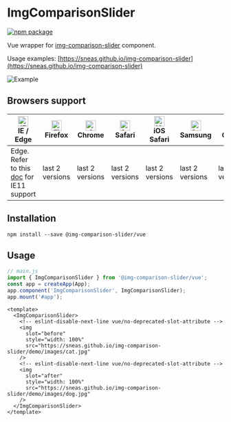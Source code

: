 # ImgComparisonSlider

[![npm package](https://img.shields.io/npm/v/@img-comparison-slider/vue.svg)](https://www.npmjs.com/package/@img-comparison-slider/vue)

Vue wrapper for
[img-comparison-slider](https://github.com/sneas/img-comparison-slider) component.

Usage examples: [https://sneas.github.io/img-comparison-slider](https://sneas.github.io/img-comparison-slider)

![Example](https://raw.githubusercontent.com/sneas/img-comparison-slider/master/docs/example.gif)

## Browsers support

| [<img src="https://raw.githubusercontent.com/alrra/browser-logos/master/src/edge/edge_48x48.png" alt="IE / Edge" width="24px" height="24px" />](http://godban.github.io/browsers-support-badges/)<br/>IE / Edge | [<img src="https://raw.githubusercontent.com/alrra/browser-logos/master/src/firefox/firefox_48x48.png" alt="Firefox" width="24px" height="24px" />](http://godban.github.io/browsers-support-badges/)<br/>Firefox | [<img src="https://raw.githubusercontent.com/alrra/browser-logos/master/src/chrome/chrome_48x48.png" alt="Chrome" width="24px" height="24px" />](http://godban.github.io/browsers-support-badges/)<br/>Chrome | [<img src="https://raw.githubusercontent.com/alrra/browser-logos/master/src/safari/safari_48x48.png" alt="Safari" width="24px" height="24px" />](http://godban.github.io/browsers-support-badges/)<br/>Safari | [<img src="https://raw.githubusercontent.com/alrra/browser-logos/master/src/safari-ios/safari-ios_48x48.png" alt="iOS Safari" width="24px" height="24px" />](http://godban.github.io/browsers-support-badges/)<br/>iOS Safari | [<img src="https://raw.githubusercontent.com/alrra/browser-logos/master/src/samsung-internet/samsung-internet_48x48.png" alt="Samsung" width="24px" height="24px" />](http://godban.github.io/browsers-support-badges/)<br/>Samsung | [<img src="https://raw.githubusercontent.com/alrra/browser-logos/master/src/opera/opera_48x48.png" alt="Opera" width="24px" height="24px" />](http://godban.github.io/browsers-support-badges/)<br/>Opera |
| --------------------------------------------------------------------------------------------------------------------------------------------------------------------------------------------------------------- | ----------------------------------------------------------------------------------------------------------------------------------------------------------------------------------------------------------------- | ------------------------------------------------------------------------------------------------------------------------------------------------------------------------------------------------------------- | ------------------------------------------------------------------------------------------------------------------------------------------------------------------------------------------------------------- | ----------------------------------------------------------------------------------------------------------------------------------------------------------------------------------------------------------------------------- | ----------------------------------------------------------------------------------------------------------------------------------------------------------------------------------------------------------------------------------- | --------------------------------------------------------------------------------------------------------------------------------------------------------------------------------------------------------- |
| Edge. Refer to this [doc](https://github.com/sneas/img-comparison-slider/blob/master/docs/installation/react.md) for IE11 support                                                                               | last 2 versions                                                                                                                                                                                                   | last 2 versions                                                                                                                                                                                               | last 2 versions                                                                                                                                                                                               | last 2 versions                                                                                                                                                                                                               | last 2 versions                                                                                                                                                                                                                     | last 2 versions                                                                                                                                                                                           |

## Installation

```
npm install --save @img-comparison-slider/vue
```

## Usage

```jsx
// main.js
import { ImgComparisonSlider } from '@img-comparison-slider/vue';
const app = createApp(App);
app.component('ImgComparisonSlider', ImgComparisonSlider);
app.mount('#app');
```

```vue
<template>
  <ImgComparisonSlider>
    <!-- eslint-disable-next-line vue/no-deprecated-slot-attribute -->
    <img
      slot="before"
      style="width: 100%"
      src="https://sneas.github.io/img-comparison-slider/demo/images/cat.jpg"
    />
    <!-- eslint-disable-next-line vue/no-deprecated-slot-attribute -->
    <img
      slot="after"
      style="width: 100%"
      src="https://sneas.github.io/img-comparison-slider/demo/images/dog.jpg"
    />
  </ImgComparisonSlider>
</template>
```
